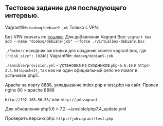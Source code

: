 ## Тестовое задание для последующего интервью.

Vagrantfile: `dodexq/debian9-job` Только с VPN.

Без VPN скачать по <a href="https://disk.yandex.ru/d/OnaRLd4WdiFFnA" target="_blank">ссылке</a>. Для добавления Vagrant Box: `vagrant box add --name "dodexq/debian9-job" --force ./Virtualbox-debian9.box`


`./Packer/` исходник заготовки для создания своего vagrant box, где `("disk_size": 10240)` Vagrantfile: `dodexq/debian9-job`

`./ansible/provision.yml` - установка из сходников `php-5.6.10` и `httpd-2.4.54(apache2)`, так как ни один официальный репо не помог в установке php5.

Apache на порту 8888, укладывание index.php и test.php на сайт.
Прокси nginx 80 > apache 8888

`http://192.168.56.55/` или `http://jobvagrant`

Для обновления php5.6 > 7.2: ~/ansible/php7.4_update.yml

Проверить версию php: `http://jobvagrant/test.php`

